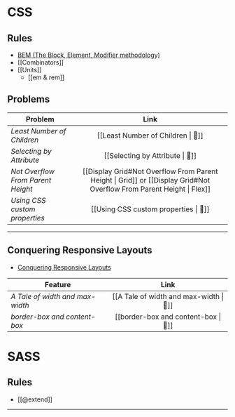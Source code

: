 # CSS

## Rules

- [BEM (The Block, Element, Modifier methodology)](https://css-tricks.com/bem-101/)
- [[Combinators]]
- [[Units]]
  - [[em & rem]]

## Problems

| Problem                           |                                                         Link                                                         |
| --------------------------------- | :------------------------------------------------------------------------------------------------------------------: |
| _Least Number of Children_        |                                          [[Least Number of Children \| 🌹]]                                          |
| _Selecting by Attribute_          |                                           [[Selecting by Attribute \| 🌹]]                                           |
| _Not Overflow From Parent Height_ | [[Display Grid#Not Overflow From Parent Height \| Grid]] or [[Display Grid#Not Overflow From Parent Height \| Flex]] |
| _Using CSS custom properties_     |                                        [[Using CSS custom properties \| 🌹]]                                         |

---

## Conquering Responsive Layouts

- [Conquering Responsive Layouts](https://courses.kevinpowell.co/view/courses/conquering-responsive-layouts)

| Feature                         |                   Link                   |
| ------------------------------- | :--------------------------------------: |
| _A Tale of width and max-width_ | [[A Tale of width and max-width  \| 🌹]] |
| _border-box and content-box_    |   [[border-box and content-box \| 🌹]]   |

# SASS

## Rules

- [[@extend]]

---
